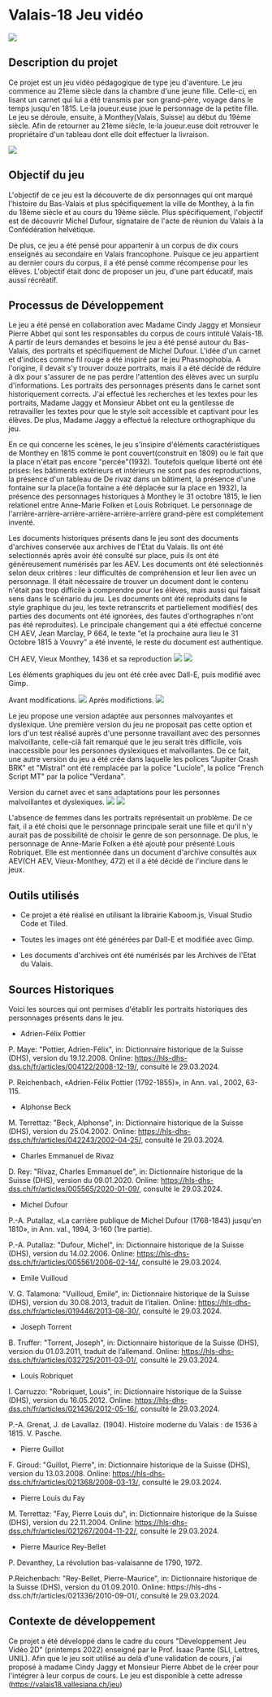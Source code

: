 # Valais-18  Jeu vidéo

![](assets/readme/Pont.png)

## Description du projet
Ce projet est un jeu vidéo pédagogique de type jeu d'aventure. Le jeu commence au 21ème siècle dans la chambre d'une jeune fille. Celle-ci, en lisant un carnet qui lui a été transmis par son grand-père, voyage dans le temps jusqu'en 1815. Le·la joueur.euse joue le personnage de la petite fille. Le jeu se déroule, ensuite, à Monthey(Valais, Suisse) au début du 19ème siècle. Afin de retourner au 21ème siècle, le·la joueur.euse doit retrouver le propriétaire d'un tableau dont elle doit effectuer la livraison. 

![](assets/readme/Dufour.png)

## Objectif du jeu
L'objectif de ce jeu est la découverte de dix personnages qui ont marqué l'histoire du Bas-Valais et plus spécifiquement la ville de Monthey, à la fin du 18ème siècle et au cours du 19ème siècle. Plus spécifiquement, l'objectif est de découvrir Michel Dufour, signataire de l'acte de réunion du Valais à la Confédération helvétique. 

De plus, ce jeu a été pensé pour appartenir à un corpus de dix cours enseignés au secondaire en Valais francophone. Puisque ce jeu appartient au dernier cours du corpus, il a été pensé comme récompense pour les élèves. L'objectif était donc de proposer un jeu, d'une part éducatif, mais aussi récréatif. 

## Processus de Développement
Le jeu a été pensé en collaboration avec Madame Cindy Jaggy et Monsieur Pierre Abbet qui sont les responsables du corpus de cours intitulé Valais-18. A partir de leurs demandes et besoins le jeu a été pensé autour du Bas-Valais, des portraits et spécifiquement de Michel Dufour. L'idée d'un carnet et d'indices comme fil rouge a été inspiré par le jeu Phasmophobia. A l'origine, il devait s'y trouver douze portraits, mais il a été décidé de réduire à dix pour s'assurer de ne pas perdre l'attention des élèves avec un surplu d'informations. Les portraits des personnages présents dans le carnet sont historiquement corrects. J'ai effectué les recherches et les textes pour les portraits, Madame Jaggy et Monsieur Abbet ont eu la gentilesse de retravailler les textes pour que le style soit accessible et captivant pour les élèves. De plus, Madame Jaggy a effectué la relecture orthographique du jeu.

En ce qui concerne les scènes, le jeu s'insipire d'éléments caractéristiques de Monthey en 1815 comme le pont couvert(construit en 1809) ou le fait que la place n'était pas encore "percée"(1932). Toutefois quelque liberté ont été prises: les bâtiments extérieurs et intérieurs ne sont pas des reproductions, la présence d'un tableau de De rivaz dans un bâtiment, la présence d'une fontaine sur la place(la fontaine a été déplacée sur la place en 1932), la présence des personnages historiques à Monthey le 31 octobre 1815, le lien relationel entre Anne-Marie Folken et Louis Robriquet. Le personnage de l'arrière-arrière-arrière-arrière-arrière-arrière grand-père est complétement inventé. 

Les documents historiques présents dans le jeu sont des documents d'archives conservée aux archives de l'Etat du Valais. Ils ont été selectionnés après avoir été consulté sur place, puis ils ont été généreusement numérisés par les AEV. Les documents ont été selectionnés selon deux critères : leur difficultés de compréhension et leur lien avec un personnage. Il était nécessaire de trouver un document dont le contenu n'était pas trop difficile à comprendre pour les élèves, mais aussi qui faisait sens dans le scénario du jeu. Les documents ont été reproduits dans le style graphique du jeu, les texte retranscrits et partiellement modifiés( des parties des documents ont été ignorées, des fautes d'orthographes n'ont pas été reproduites). Le principale changement qui a été effectué concerne CH AEV, Jean Marclay, P 664, le texte "et la prochaine aura lieu le 31 Octobre 1815 à Vouvry" a été inventé, le reste du document est authentique. 

CH AEV, Vieux Monthey, 1436 et sa reproduction
![](assets/readme/09-CH-AEV-Vieux-Monthey-1346_001.png)
![](assets/readme/papier_2.png)


Les éléments graphiques du jeu ont été crée avec Dall-E, puis modifié avec Gimp. 

Avant modifications.
![](assets/readme/scène_intro_4.png)
Après modifictions. 
![](assets/readme/scene_intro_1.png)

Le jeu propose une version adaptée aux personnes malvoyantes et dyslexique. Une première version du jeu ne proposait pas cette option et lors d'un test réalisé auprès d'une personne travaillant avec des personnes malvoillante, celle-ciâ fait remarqué que le jeu serait très difficile, vois inaccessible pour les personnes dyslexiques et malvoillantes. De ce fait, une autre version du jeu a été crée dans laquelle les polices "Jupiter Crash BRK" et "Mistral" ont été remplacée par la police "Luciole", la police "French Script MT" par la police "Verdana". 

Version du carnet avec et sans adaptations pour les personnes malvoillantes et dyslexiques.
![](assets/readme/carnet_3_2.png)
![](assets/readme/Lecture_carnet_3_2.png)

L'absence de femmes dans les portraits représentait un problème. De ce fait, il a été choisi que le personnage principale serait une fille et qu'il n'y aurait pas de possibilité de choisir le genre de son personnage. De plus, le personnage de Anne-Marie Folken a été ajouté pour présenté Louis Robriquet. Elle est mentionnée dans un document d'archive consultés aux AEV(CH AEV, Vieux-Monthey, 472) et il a été décidé de l'inclure dans le jeux.  

## **Outils utilisés**
- Ce projet a été réalisé en utilisant la librairie Kaboom.js, Visual Studio Code et Tiled.

- Toutes les images ont été générées par Dall-E et modifiée avec Gimp.

- Les documents d'archives ont été numérisés par les Archives de l'Etat du Valais.

## **Sources Historiques**
Voici les sources qui ont permises d'établir les portraits historiques des personnages présents dans le jeu. 

- Adrien-Félix Pottier


P. Maye: "Pottier, Adrien-Félix", in: Dictionnaire 	historique de la Suisse (DHS), version du 19.12.2008. Online: https://hls-dhs-dss.ch/fr/articles/004122/2008-12-19/, consulté le 29.03.2024.

P. Reichenbach, «Adrien-Félix Pottier (1792-1855)», in Ann. val., 2002, 63-115.

- Alphonse Beck

M. Terrettaz: "Beck, Alphonse", in: Dictionnaire historique de la Suisse (DHS), version du 25.04.2002. Online: https://hls-dhs-dss.ch/fr/articles/042243/2002-04-25/, consulté le 29.03.2024.

- Charles Emmanuel de Rivaz

D. Rey: "Rivaz, Charles Emmanuel de", in: Dictionnaire historique de la Suisse (DHS), version du 09.01.2020. Online: https://hls-dhs-dss.ch/fr/articles/005565/2020-01-09/, consulté le 29.03.2024.

- Michel Dufour

P.-A. Putallaz, «La carrière publique de Michel Dufour (1768-1843) jusqu'en 1810», in Ann. val., 1994, 3-160 (1re partie).

P.-A. Putallaz: "Dufour, Michel", in: Dictionnaire historique de la Suisse (DHS), version du 14.02.2006. Online: https://hls-dhs-dss.ch/fr/articles/005561/2006-02-14/, consulté le 29.03.2024.


- Emile Vuilloud

V. G. Talamona: "Vuilloud, Emile", in: Dictionnaire historique de la Suisse (DHS), version du 30.08.2013, traduit de l’italien. Online: https://hls-dhs-dss.ch/fr/articles/019446/2013-08-30/, consulté le 29.03.2024.

- Joseph Torrent

B. Truffer: "Torrent, Joseph", in: Dictionnaire historique de la Suisse (DHS), version du 
01.03.2011, traduit de l’allemand.
Online: https://hls-dhs-dss.ch/fr/articles/032725/2011-03-01/, consulté le 29.03.2024.

- Louis Robriquet

I. Carruzzo: "Robriquet, Louis", in: Dictionnaire historique de la Suisse (DHS), version du 16.05.2012. Online: https://hls-dhs-dss.ch/fr/articles/021436/2012-05-16/, consulté le 29.03.2024.

P.-A. Grenat, J. de Lavallaz. (1904). Histoire moderne du Valais : de 1536 à 1815. V. Pasche.

- Pierre Guillot 

F. Giroud: "Guillot, Pierre", in: Dictionnaire historique de la Suisse (DHS), version du 13.03.2008. Online: https://hls-dhs-dss.ch/fr/articles/021368/2008-03-13/, consulté le 29.03.2024.

- Pierre Louis du Fay

M. Terrettaz: "Fay, Pierre Louis du", in: Dictionnaire historique de la Suisse (DHS), version du 22.11.2004. Online: https://hls-dhs-dss.ch/fr/articles/021267/2004-11-22/, consulté le 29.03.2024.

- Pierre Maurice Rey-Bellet

P. Devanthey, La révolution bas-valaisanne de 1790, 1972.

P.Reichenbach: "Rey-Bellet, Pierre-Maurice", in: Dictionnaire historique de la Suisse (DHS), 
version du 01.09.2010. Online: https://hls-dhs
-dss.ch/fr/articles/021336/2010-09-01/, consulté le 29.03.2024.

## Contexte de développement
Ce projet a été développé dans le cadre du cours "Developpement Jeu Vidéo 2D" (printemps 2022) enseigné par le Prof. Isaac Pante (SLI, Lettres, UNIL).
Afin que le jeu soit utilisé au delà d'une validation de cours, j'ai proposé à madame Cindy Jaggy et Monsieur Pierre Abbet de le créer pour l'intégrer à leur corpus de cours. Le jeu est disponible à cette adresse (https://valais18.vallesiana.ch/jeu)
